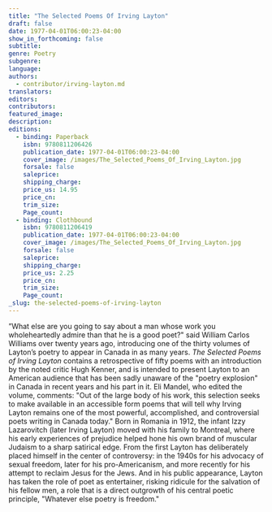 ```yaml
---
title: "The Selected Poems Of Irving Layton"
draft: false
date: 1977-04-01T06:00:23-04:00
show_in_forthcoming: false
subtitle:
genre: Poetry
subgenre:
language:
authors:
  - contributor/irving-layton.md
translators:
editors:
contributors:
featured_image:
description:
editions:
  - binding: Paperback
    isbn: 9780811206426
    publication_date: 1977-04-01T06:00:23-04:00
    cover_image: /images/The_Selected_Poems_Of_Irving_Layton.jpg
    forsale: false
    saleprice:
    shipping_charge:
    price_us: 14.95
    price_cn:
    trim_size:
    Page_count:
  - binding: Clothbound
    isbn: 9780811206419
    publication_date: 1977-04-01T06:00:23-04:00
    cover_image: /images/The_Selected_Poems_Of_Irving_Layton.jpg
    forsale: false
    saleprice:
    shipping_charge:
    price_us: 2.25
    price_cn:
    trim_size:
    Page_count:
_slug: the-selected-poems-of-irving-layton
---
```


”What else are you going to say about a man whose work you wholeheartedly admire than that he is a good poet?" said William Carlos Williams over twenty years ago, introducing one of the thirty volumes of Layton’s poetry to appear in Canada in as many years. _The Selected Poems of Irving Layton_ contains a retrospective of fifty poems with an introduction by the noted critic Hugh Kenner, and is intended to present Layton to an American audience that has been sadly unaware of the "poetry explosion" in Canada in recent years and his part in it. Eli Mandel, who edited the volume, comments: "Out of the large body of his work, this selection seeks to make available in an accessible form poems that will tell why Irving Layton remains one of the most powerful, accomplished, and controversial poets writing in Canada today." Born in Romania in 1912, the infant Izzy Lazarovitch (later Irving Layton) moved with his family to Montreal, where his early experiences of prejudice helped hone his own brand of muscular Judaism to a sharp satirical edge. From the first Layton has deliberately placed himself in the center of controversy: in the 1940s for his advocacy of sexual freedom, later for his pro-Americanism, and more recently for his attempt to reclaim Jesus for the Jews. And in his public appearance, Layton has taken the role of poet as entertainer, risking ridicule for the salvation of his fellow men, a role that is a direct outgrowth of his central poetic principle, "Whatever else poetry is freedom."

